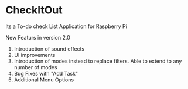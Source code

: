 # CheckItOut
Its a To-do check List Application for Raspberry Pi 

New Featurs in version 2.0
1. Introduction of sound effects
2. UI improvements
3. Introduction of modes instead to replace filters. Able to extend to any number of modes
4. Bug Fixes with "Add Task"
5. Additional Menu Options

